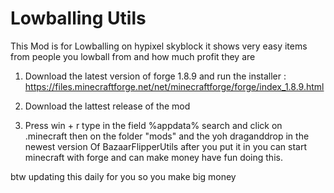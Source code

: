 # Lowballing Utils
This Mod is for Lowballing on hypixel skyblock it shows very easy items from people you lowball from and how much profit they are

1. Download the latest version of forge 1.8.9 and run the installer : https://files.minecraftforge.net/net/minecraftforge/forge/index_1.8.9.html

2. Download the lattest release of the mod

3. Press win + r type in the field %appdata% search and click on .minecraft then on the folder "mods" and the yoh draganddrop in the newest version Of BazaarFlipperUtils after you put it in you can start minecraft with forge and can make money have fun doing this.

btw updating this daily for you so you make big money
